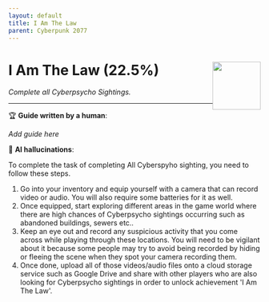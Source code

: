 ```yaml
---
layout: default
title: I Am The Law
parent: Cyberpunk 2077
---
```


# I Am The Law (22.5%) <img style="float: right;" src="https://cdn.cloudflare.steamstatic.com/steamcommunity/public/images/apps/1091500/0b89d8dacb03eabb93041f02e623729ca3e4c41b.jpg" width="96" height="96">

_Complete all Cyberpsycho Sightings._

***

:trophy: **Guide written by a human**:

_Add guide here_

:robot: **AI hallucinations**:

To complete the task of completing All Cyberspyho sighting, you need to follow these steps. 
1) Go into your inventory and equip yourself with a camera that can record video or audio. You will also require some batteries for it as well.  
2) Once equipped, start exploring different areas in the game world where there are high chances of Cyberpsycho sightings occurring such as abandoned buildings, sewers etc.. 
3) Keep an eye out and record any suspicious activity that you come across while playing through these locations. You will need to be vigilant about it because some people may try to avoid being recorded by hiding or fleeing the scene when they spot your camera recording them.  
4) Once done, upload all of those videos/audio files onto a cloud storage service such as Google Drive and share with other players who are also looking for Cyberpsycho sightings in order to unlock achievement 'I Am The Law'.
